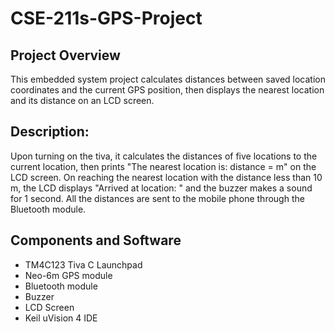 # CSE-211s-GPS-Project
## Project Overview
This embedded system project calculates distances between saved location coordinates and the current GPS position, then displays the nearest location and its distance on an LCD screen.
## Description:
Upon turning on the tiva, it calculates the distances of five locations to the current location, then prints "The nearest location is:      distance =  m" on the LCD screen.
On reaching the nearest location with the distance less than 10 m, the LCD displays "Arrived at location:   " and the buzzer makes a sound for 1 second.
All the distances are sent to the mobile phone through the Bluetooth module.
## Components and Software
- TM4C123 Tiva C Launchpad
- Neo-6m GPS module
- Bluetooth module
- Buzzer
- LCD Screen
- Keil uVision 4 IDE  
